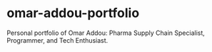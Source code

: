 # omar-addou-portfolio
Personal portfolio of Omar Addou: Pharma Supply Chain Specialist, Programmer, and Tech Enthusiast.
